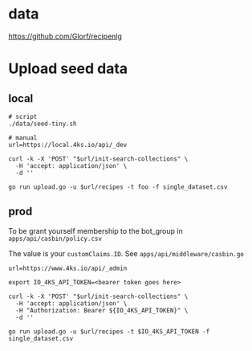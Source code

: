 # data

https://github.com/Glorf/recipenlg

# Upload seed data

## local

```
# script
./data/seed-tiny.sh

# manual
url=https://local.4ks.io/api/_dev

curl -k -X 'POST' "$url/init-search-collections" \
  -H 'accept: application/json' \
  -d ''

go run upload.go -u $url/recipes -t foo -f single_dataset.csv

```

## prod

To be grant yourself membership to the bot_group in `apps/api/casbin/policy.csv`

The value is your `customClaims.ID`. See `apps/api/middleware/casbin.go`

```
url=https://www.4ks.io/api/_admin

export IO_4KS_API_TOKEN=<bearer token goes here>

curl -k -X 'POST' "$url/init-search-collections" \
  -H 'accept: application/json' \
  -H "Authorization: Bearer ${IO_4KS_API_TOKEN}" \
  -d ''

go run upload.go -u $url/recipes -t $IO_4KS_API_TOKEN -f single_dataset.csv

```

